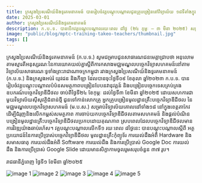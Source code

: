 ```yaml
---
title: ក្រសួងប្រៃសណីយ៍និងទូរគមនាគមន៍ បានរៀបចំវគ្គបណ្ដុះបណ្ដាលជូនគ្រូបង្រៀននៅវិទ្យាល័យ ១៨ទីតាំងក្នុងខេត្តតាកែវ
date: 2025-03-01
author: ក្រសួងប្រៃសណីយ៍និងទូរគមនាគមន៍
description: ក.ប.ទ. បានបើកវគ្គបណ្ដុះបណ្ដាលរយៈពេល ៨ថ្ងៃ (២៤ កុម្ភៈ – ៣ មីនា ២០២៥) សម្រាប់គ្រូបង្រៀនមូលដ្ឋានគ្រឹះបច្ចេកវិទ្យាឌីជីថល នៃម.ប.ស. នៅវិទ្យាល័យគោលដៅ ១៨ ក្នុងខេត្តតាកែវ។ វគ្គនេះមានអ្នកចូលរួម ៣៧ រូប ផ្តោតលើអត្ថប្រយោជន៍បច្ចេកវិទ្យាឌីជីថល មូលដ្ឋានកុំព្យូទ័រ Hardware, Software និងការប្រើប្រាស់ Google Doc និង Google Slide។
image: "public/blog/mptc-training-takeo-teachers/thumbnail.jpg"
tags: []
---
```


ក្រសួងប្រៃសណីយ៍និងទូរគមនាគមន៍ (ក.ប.ទ.) សូមជម្រាបជូនសាធារណជនមេត្តាជ្រាបថា អនុលោមតាមស្មារតីអនុស្សរណៈនៃការយោគយល់គ្នាស្តីពីការកសាងមជ្ឈមណ្ឌលបច្ចេកវិទ្យាសហគមន៍នៅតាមវិទ្យាល័យសាធារណៈទូទាំងព្រះរាជាណាចក្រកម្ពុជា រវាងក្រសួងប្រៃសណីយ៍និងទូរគមនាគមន៍ (ក.ប.ទ.) និងក្រសួងអប់រំ យុវជន និងកីឡា ដែលបានចុះថ្ងៃទី០៩ ខែតុលា ឆ្នាំ២០២៣ ក.ប.ទ. បានរៀបចំវគ្គបណ្តុះបណ្តាលបំប៉នសមត្ថភាពបង្រៀនបែបនវានុវត្តន៍ និងបង្រៀនបច្ចេកទេសគ្រប់គ្រងឧបករណ៍បច្ចេកវិទ្យាឌីជីថល ចាប់ពីថ្ងៃទី២៤ ខែកុម្ភៈ ដល់ថ្ងៃទី៣ ខែមីនា ឆ្នាំ២០២៥ ដោយសហការជាមួយវិទ្យាល័យស៊ីសុវត្ថិជំនាន់ថ្មី ជូនទៅកាន់លោកគ្រូ អ្នកគ្រូបង្រៀនមូលដ្ឋានគ្រឹះបច្ចេកវិទ្យាឌីជីថល នៃមជ្ឈមណ្ឌលបច្ចេកវិទ្យាសហគមន៍ (ម.ប.ស.) សម្រាប់វិទ្យាល័យគោលដៅទាំង១៨ នៅក្នុងខេត្តតាកែវ ដើម្បីជំរុញនិងលើកកម្ពស់សមត្ថភាព ការចាប់យកបច្ចេកវីទ្យាឌីជីថលតាមសហគមន៍ និងផ្ដល់បំណិនបង្រៀនមូលដ្ឋានគ្រឹះបច្ចេកវិទ្យាឌីជីថលប្រកបដោយគុណភាព ស្របពេលដែលបច្ចេកវិទ្យាឌីជីថលមានការវិវឌ្ឍយ៉ាងឆាប់រហ័ស។ វគ្គបណ្ដុះបណ្ដាលលើកទី១ រយៈពេល ៨ថ្ងៃនេះ បានបណ្ដុះបណ្ដាលស្ដីពី អត្ថប្រយោជន៍នៃការប្រើប្រាស់បច្ចេកវិទ្យាឌីជីថល មូលដ្ឋានគ្រឹះកុំព្យូទ័រ ការយល់ដឹងអំពី Hardware និងសមាសធាតុ ការយល់ដឹងអំពី Software ការយល់ដឹង និងការប្រើប្រាស់ Google Doc ការយល់ដឹង និងការប្រើប្រាស់ Google Slide ដោយមានសិក្ខាកាមចូលរួមសរុបចំនួន ៣៧ រូប។

រាជធានីភ្នំពេញ ថ្ងៃទី១ ខែមីនា ឆ្នាំ២០២៥

![image 1](/blog/mptc-training-takeo-teachers/image-1.jpg)
![image 2](/blog/mptc-training-takeo-teachers/image-2.jpg)
![image 3](/blog/mptc-training-takeo-teachers/image-3.jpg)
![image 4](/blog/mptc-training-takeo-teachers/image-4.jpg)
![image 5](/blog/mptc-training-takeo-teachers/image-5.jpg)
